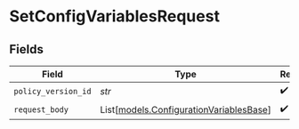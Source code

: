 # SetConfigVariablesRequest


## Fields

| Field                                                                              | Type                                                                               | Required                                                                           | Description                                                                        |
| ---------------------------------------------------------------------------------- | ---------------------------------------------------------------------------------- | ---------------------------------------------------------------------------------- | ---------------------------------------------------------------------------------- |
| `policy_version_id`                                                                | *str*                                                                              | :heavy_check_mark:                                                                 | N/A                                                                                |
| `request_body`                                                                     | List[[models.ConfigurationVariablesBase](../models/configurationvariablesbase.md)] | :heavy_check_mark:                                                                 | N/A                                                                                |